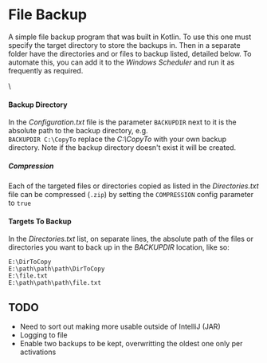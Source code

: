 # File Backup
A simple file backup program that was built in Kotlin. To use this one must specify the target directory to store the
backups in. Then in a separate folder have the directories and or files to backup listed, detailed below. 
To automate this, you can add it to the *Windows Scheduler* and run it as frequently as required.

  
\
#### Backup Directory
In the *Configuration.txt* file is the parameter `BACKUPDIR` next to it is the absolute path to the backup directory, 
e.g.\
`BACKUPDIR C:\CopyTo` replace the *C:\CopyTo*  with your own backup directory. Note if the backup directory doesn't exist it will be created.

##### Compression
Each of the targeted files or directories copied as listed in the *Directories.txt* file can be compressed (`.zip`) by setting 
the `COMPRESSION` config parameter to `true`

#### Targets To Backup

In the *Directories.txt* list, on separate lines, the absolute path of the files or directories you want to back up 
in the *BACKUPDIR* location, like so:

```$xslt
E:\DirToCopy
E:\path\path\path\DirToCopy
E:\file.txt
E:\path\path\path\file.txt
```

## TODO

* Need to sort out making more usable outside of IntelliJ (JAR)
* Logging to file
* Enable two backups to be kept, overwritting the oldest one only per activations